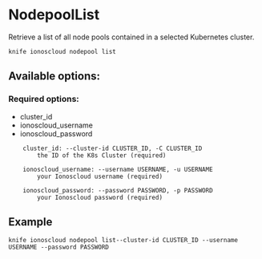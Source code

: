 # NodepoolList

Retrieve a list of all node pools contained in a selected Kubernetes cluster.

```text
knife ionoscloud nodepool list
```

## Available options:

### Required options:

* cluster\_id
* ionoscloud\_username
* ionoscloud\_password

```text
    cluster_id: --cluster-id CLUSTER_ID, -C CLUSTER_ID
        the ID of the K8s Cluster (required)

    ionoscloud_username: --username USERNAME, -u USERNAME
        your Ionoscloud username (required)

    ionoscloud_password: --password PASSWORD, -p PASSWORD
        your Ionoscloud password (required)
```

## Example

```text
knife ionoscloud nodepool list--cluster-id CLUSTER_ID --username USERNAME --password PASSWORD
```

